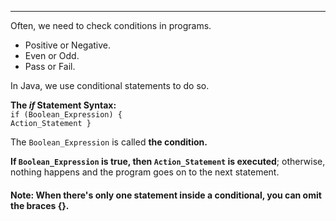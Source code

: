 
***
Often, we need to check conditions in programs.
* Positive or Negative.
* Even or Odd.
* Pass or Fail.

In Java, we use conditional statements to do so.

**The _if_ Statement Syntax:**      
`if (Boolean_Expression) {`       
`Action_Statement }`      

The `Boolean_Expression` is called **the condition.**     

**If `Boolean_Expression` is true, then `Action_Statement` is executed**; otherwise, nothing happens and the program goes on to the next statement.

#### Note: When there's **only one** statement inside a conditional, you can omit the braces {}.